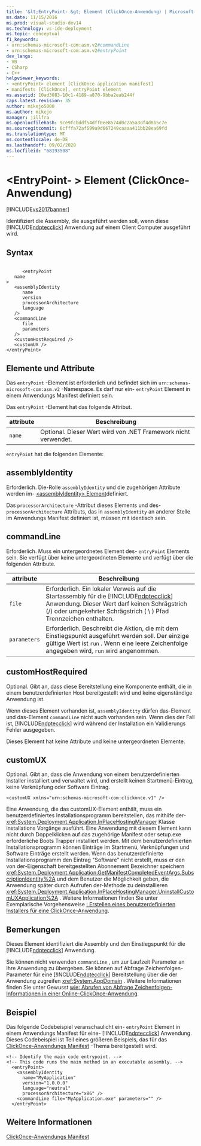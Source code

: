 ```yaml
---
title: '&lt;EntryPoint- &gt; Element (ClickOnce-Anwendung) | Microsoft-Dokumentation'
ms.date: 11/15/2016
ms.prod: visual-studio-dev14
ms.technology: vs-ide-deployment
ms.topic: conceptual
f1_keywords:
- urn:schemas-microsoft-com:asm.v2#commandLine
- urn:schemas-microsoft-com:asm.v2#entryPoint
dev_langs:
- VB
- CSharp
- C++
helpviewer_keywords:
- <entryPoint> element [ClickOnce application manifest]
- manifests [ClickOnce], entryPoint element
ms.assetid: 10ad3083-10c1-4189-a870-9bba2eab244f
caps.latest.revision: 35
author: mikejo5000
ms.author: mikejo
manager: jillfra
ms.openlocfilehash: 9ce9fcbddf54dff0ee8574d0c2a5a3df4d8b5c7e
ms.sourcegitcommit: 6cfffa72af599a9d667249caaaa411bb28ea69fd
ms.translationtype: MT
ms.contentlocale: de-DE
ms.lasthandoff: 09/02/2020
ms.locfileid: "68193508"
---
```

# <a name="ltentrypointgt-element-clickonce-application"></a>&lt;EntryPoint- &gt; Element (ClickOnce-Anwendung)
[!INCLUDE[vs2017banner](../includes/vs2017banner.md)]

Identifiziert die Assembly, die ausgeführt werden soll, wenn diese [!INCLUDE[ndptecclick](../includes/ndptecclick-md.md)] Anwendung auf einem Client Computer ausgeführt wird.  
  
## <a name="syntax"></a>Syntax  
  
```  
  
      <entryPoint  
   name  
>  
   <assemblyIdentity  
      name  
      version  
      processorArchitecture  
      language  
   />  
   <commandLine  
      file  
      parameters  
   />  
   <customHostRequired />  
   <customUX />  
</entryPoint>  
```  
  
## <a name="elements-and-attributes"></a>Elemente und Attribute  
 Das `entryPoint` -Element ist erforderlich und befindet sich im `urn:schemas-microsoft-com:asm.v2` -Namespace. Es darf nur ein- `entryPoint` Element in einem Anwendungs Manifest definiert sein.  
  
 Das `entryPoint` -Element hat das folgende Attribut.  
  
|attribute|Beschreibung|  
|---------------|-----------------|  
|`name`|Optional. Dieser Wert wird von .NET Framework nicht verwendet.|  
  
 `entryPoint` hat die folgenden Elemente:  
  
## <a name="assemblyidentity"></a>assemblyIdentity  
 Erforderlich. Die-Rolle `assemblyIdentity` und die zugehörigen Attribute werden im- [ \<assemblyIdentity> Element](../deployment/assemblyidentity-element-clickonce-application.md)definiert.  
  
 Das `processorArchitecture` -Attribut dieses Elements und des- `processorArchitecture` Attributs, das in `assemblyIdentity` an anderer Stelle im Anwendungs Manifest definiert ist, müssen mit identisch sein.  
  
## <a name="commandline"></a>commandLine  
 Erforderlich. Muss ein untergeordnetes Element des- `entryPoint` Elements sein. Sie verfügt über keine untergeordneten Elemente und verfügt über die folgenden Attribute.  
  
|attribute|Beschreibung|  
|---------------|-----------------|  
|`file`|Erforderlich. Ein lokaler Verweis auf die Startassembly für die [!INCLUDE[ndptecclick](../includes/ndptecclick-md.md)] Anwendung. Dieser Wert darf keinen Schrägstrich (/) oder umgekehrter Schrägstrich ( \\ ) Pfad Trennzeichen enthalten.|  
|`parameters`|Erforderlich. Beschreibt die Aktion, die mit dem Einstiegspunkt ausgeführt werden soll. Der einzige gültige Wert ist `run` . Wenn eine leere Zeichenfolge angegeben wird, `run` wird angenommen.|  
  
## <a name="customhostrequired"></a>customHostRequired  
 Optional. Gibt an, dass diese Bereitstellung eine Komponente enthält, die in einem benutzerdefinierten Host bereitgestellt wird und keine eigenständige Anwendung ist.  
  
 Wenn dieses Element vorhanden ist, `assemblyIdentity` dürfen das-Element und das-Element `commandLine` nicht auch vorhanden sein. Wenn dies der Fall ist, [!INCLUDE[ndptecclick](../includes/ndptecclick-md.md)] wird während der Installation ein Validierungs Fehler ausgegeben.  
  
 Dieses Element hat keine Attribute und keine untergeordneten Elemente.  
  
## <a name="customux"></a>customUX  
 Optional. Gibt an, dass die Anwendung von einem benutzerdefinierten Installer installiert und verwaltet wird, und erstellt keinen Startmenü-Eintrag, keine Verknüpfung oder Software Eintrag.  
  
```  
<customUX xmlns="urn:schemas-microsoft-com:clickonce.v1" />  
```  
  
 Eine Anwendung, die das customUX-Element enthält, muss ein benutzerdefiniertes Installationsprogramm bereitstellen, das mithilfe der- <xref:System.Deployment.Application.InPlaceHostingManager> Klasse installations Vorgänge ausführt. Eine Anwendung mit diesem Element kann nicht durch Doppelklicken auf das zugehörige Manifest oder setup.exe erforderliche Boots Trapper installiert werden. Mit dem benutzerdefinierten Installationsprogramm können Einträge im Startmenü, Verknüpfungen und Software Einträge erstellt werden. Wenn das benutzerdefinierte Installationsprogramm den Eintrag "Software" nicht erstellt, muss er den von der-Eigenschaft bereitgestellten Abonnement Bezeichner speichern <xref:System.Deployment.Application.GetManifestCompletedEventArgs.SubscriptionIdentity%2A> und dem Benutzer die Möglichkeit geben, die Anwendung später durch Aufrufen der-Methode zu deinstallieren <xref:System.Deployment.Application.InPlaceHostingManager.UninstallCustomUXApplication%2A> . Weitere Informationen finden Sie unter Exemplarische Vorgehensweise [: Erstellen eines benutzerdefinierten Installers für eine ClickOnce-Anwendung](../deployment/walkthrough-creating-a-custom-installer-for-a-clickonce-application.md).  
  
## <a name="remarks"></a>Bemerkungen  
 Dieses Element identifiziert die Assembly und den Einstiegspunkt für die [!INCLUDE[ndptecclick](../includes/ndptecclick-md.md)] Anwendung.  
  
 Sie können nicht verwenden `commandLine` , um zur Laufzeit Parameter an Ihre Anwendung zu übergeben. Sie können auf Abfrage Zeichenfolgen-Parameter für eine [!INCLUDE[ndptecclick](../includes/ndptecclick-md.md)] Bereitstellung über die der Anwendung zugreifen <xref:System.AppDomain> . Weitere Informationen finden Sie unter Gewusst [wie: Abrufen von Abfrage Zeichenfolgen-Informationen in einer Online-ClickOnce-Anwendung](../deployment/how-to-retrieve-query-string-information-in-an-online-clickonce-application.md).  
  
## <a name="example"></a>Beispiel  
 Das folgende Codebeispiel veranschaulicht ein- `entryPoint` Element in einem Anwendungs Manifest für eine- [!INCLUDE[ndptecclick](../includes/ndptecclick-md.md)] Anwendung. Dieses Codebeispiel ist Teil eines größeren Beispiels, das für das [ClickOnce-Anwendungs Manifest](../deployment/clickonce-application-manifest.md) -Thema bereitgestellt wird.  
  
```  
<!-- Identify the main code entrypoint. -->  
<!-- This code runs the main method in an executable assembly. -->  
  <entryPoint>  
    <assemblyIdentity   
      name="MyApplication"   
      version="1.0.0.0"  
      language="neutral"  
      processorArchitecture="x86" />  
    <commandLine file="MyApplication.exe" parameters="" />  
  </entryPoint>  
```  
  
## <a name="see-also"></a>Weitere Informationen  
 [ClickOnce-Anwendungs Manifest](../deployment/clickonce-application-manifest.md)

